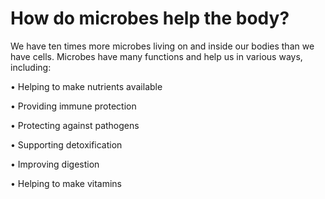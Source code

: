 # How do microbes help the body?

We have ten times more microbes living on and inside our bodies than we have cells. Microbes have many functions and help us in various ways, including:

• Helping to make nutrients available

• Providing immune protection

• Protecting against pathogens

• Supporting detoxification

• Improving digestion

• Helping to make vitamins